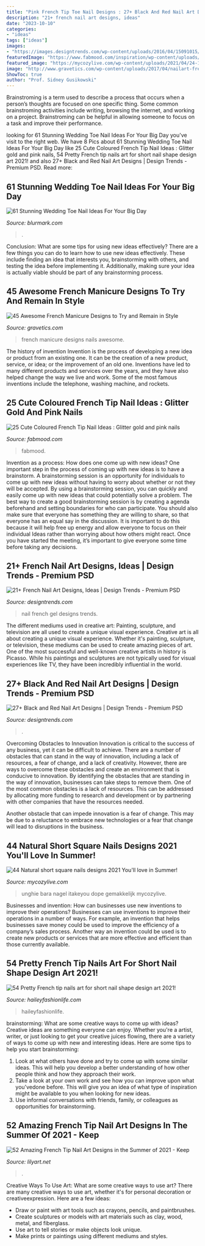 ```yaml
---
title: "Pink French Tip Toe Nail Designs : 27+ Black And Red Nail Art Designs"
description: "21+ french nail art designs, ideas"
date: "2023-10-10"
categories:
- "ideas"
tags: ["ideas"]
images:
- "https://images.designtrends.com/wp-content/uploads/2016/04/15091015/Gel-French-Nail-Art-1.jpg"
featuredImage: "https://www.fabmood.com/inspiration/wp-content/uploads/2021/05/nail-ideas-14-538x1024.jpg"
featured_image: "https://mycozylive.com/wp-content/uploads/2021/04/24-12.jpg"
image: "http://www.gravetics.com/wp-content/uploads/2017/04/nailart-frenchmanicure-shellacnails-nails-blackorchidnailandskincare-easternails-rosegold.jpg"
ShowToc: true
author: "Prof. Sidney Gusikowski"
---
```



Brainstroming is a term used to describe a process that occurs when a person’s thoughts are focused on one specific thing. Some common brainstroming activities include writing, browsing the internet, and working on a project. Brainstroming can be helpful in allowing someone to focus on a task and improve their performance.

	

		
looking for 61 Stunning Wedding Toe Nail Ideas For Your Big Day you've visit to the right web. We have 8 Pics about 61 Stunning Wedding Toe Nail Ideas For Your Big Day like 25 Cute Coloured French Tip Nail Ideas : Glitter gold and pink nails, 54 Pretty French tip nails art for short nail shape design art 2021! and also 27+ Black and Red Nail Art Designs | Design Trends - Premium PSD. Read more:
		
    
## 61 Stunning Wedding Toe Nail Ideas For Your Big Day

<img loading=lazy src="https://www.blurmark.com/wp-content/uploads/2017/05/Awesome-Pink-Nails.jpg" onerror="this.onerror=null;this.src='https://tse4.mm.bing.net/th?id=OIP.__u_OPeX4rQEbklaVAPwUQHaFj&amp;pid=15.1';" alt="61 Stunning Wedding Toe Nail Ideas For Your Big Day">

_Source: blurmark.com_

>. 

	

Conclusion: What are some tips for using new ideas effectively?
There are a few things you can do to learn how to use new ideas effectively. These include finding an idea that interests you, brainstorming with others, and testing the idea before implementing it. Additionally, making sure your idea is actually viable should be part of any brainstorming process.

    
## 45 Awesome French Manicure Designs To Try And Remain In Style

<img loading=lazy src="http://www.gravetics.com/wp-content/uploads/2017/04/nailart-frenchmanicure-shellacnails-nails-blackorchidnailandskincare-easternails-rosegold.jpg" onerror="this.onerror=null;this.src='https://tse1.mm.bing.net/th?id=OIP.qQBIv9WPj22s2GxBkM2hzAHaHa&amp;pid=15.1';" alt="45 Awesome French Manicure Designs to Try and Remain in Style">

_Source: gravetics.com_

>french manicure designs nails awesome. 

	

The history of invention
Invention is the process of developing a new idea or product from an existing one. It can be the creation of a new product, service, or idea; or the improvement of an old one. Inventions have led to many different products and services over the years, and they have also helped change the way we live and work. Some of the most famous inventions include the telephone, washing machine, and rockets.

    
## 25 Cute Coloured French Tip Nail Ideas : Glitter Gold And Pink Nails

<img loading=lazy src="https://www.fabmood.com/inspiration/wp-content/uploads/2021/05/nail-ideas-14-538x1024.jpg" onerror="this.onerror=null;this.src='https://tse1.mm.bing.net/th?id=OIP.dIC7p0iQ2wLCNrV6yRX0IwHaOG&amp;pid=15.1';" alt="25 Cute Coloured French Tip Nail Ideas : Glitter gold and pink nails">

_Source: fabmood.com_

>fabmood. 

	

Invention as a process: How does one come up with new ideas?
One important step in the process of coming up with new ideas is to have a brainstorm. A brainstorming session is an opportunity for individuals to come up with new ideas without having to worry about whether or not they will be accepted. By using a brainstorming session, you can quickly and easily come up with new ideas that could potentially solve a problem. 
The best way to create a good brainstorming session is by creating a agenda beforehand and setting boundaries for who can participate. You should also make sure that everyone has something they are willing to share, so that everyone has an equal say in the discussion. It is important to do this because it will help free up energy and allow everyone to focus on their individual Ideas rather than worrying about how others might react. Once you have started the meeting, it’s important to give everyone some time before taking any decisions.

    
## 21+ French Nail Art Designs, Ideas | Design Trends - Premium PSD

<img loading=lazy src="https://images.designtrends.com/wp-content/uploads/2016/04/15091015/Gel-French-Nail-Art-1.jpg" onerror="this.onerror=null;this.src='https://tse1.mm.bing.net/th?id=OIP.hjcta7TrYraF3oV7uSY0IwHaHa&amp;pid=15.1';" alt="21+ French Nail Art Designs, Ideas | Design Trends - Premium PSD">

_Source: designtrends.com_

>nail french gel designs trends. 

	

The different mediums used in creative art: Painting, sculpture, and television are all used to create a unique visual experience.
Creative art is all about creating a unique visual experience. Whether it's painting, sculpture, or television, these mediums can be used to create amazing pieces of art. One of the most successful and well-known creative artists in history is Picasso. While his paintings and sculptures are not typically used for visual experiences like TV, they have been incredibly influential in the world.

    
## 27+ Black And Red Nail Art Designs | Design Trends - Premium PSD

<img loading=lazy src="https://images.designtrends.com/wp-content/uploads/2016/04/05092803/Black-and-Red-Tip-Nail-Design.jpg" onerror="this.onerror=null;this.src='https://tse1.mm.bing.net/th?id=OIP.MsA97tNLS-L4sg7laC--_QHaHa&amp;pid=15.1';" alt="27+ Black and Red Nail Art Designs | Design Trends - Premium PSD">

_Source: designtrends.com_

>. 

	

Overcoming Obstacles to Innovation
Innovation is critical to the success of any business, yet it can be difficult to achieve. There are a number of obstacles that can stand in the way of innovation, including a lack of resources, a fear of change, and a lack of creativity. However, there are ways to overcome these obstacles and create an environment that is conducive to innovation.
By identifying the obstacles that are standing in the way of innovation, businesses can take steps to remove them. One of the most common obstacles is a lack of resources. This can be addressed by allocating more funding to research and development or by partnering with other companies that have the resources needed.

Another obstacle that can impede innovation is a fear of change. This may be due to a reluctance to embrace new technologies or a fear that change will lead to disruptions in the business.

    
## 44 Natural Short Square Nails Designs 2021 You&#039;ll Love In Summer!

<img loading=lazy src="https://mycozylive.com/wp-content/uploads/2021/04/24-12.jpg" onerror="this.onerror=null;this.src='https://tse4.mm.bing.net/th?id=OIP.6hD_wInuY7Tjzwn_hRCt-AHaLH&amp;pid=15.1';" alt="44 Natural short square nails designs 2021 You&#039;ll love in Summer!">

_Source: mycozylive.com_

>unghie bara nagel itakeyou dope gemakkelijk mycozylive. 

	

Businesses and invention: How can businesses use new inventions to improve their operations?
Businesses can use inventions to improve their operations in a number of ways. For example, an invention that helps businesses save money could be used to improve the efficiency of a company’s sales process. Another way an invention could be used is to create new products or services that are more effective and efficient than those currently available.

    
## 54 Pretty French Tip Nails Art For Short Nail Shape Design Art 2021!

<img loading=lazy src="https://haileyfashionlife.com/wp-content/uploads/2021/04/3-4.jpg" onerror="this.onerror=null;this.src='https://tse3.mm.bing.net/th?id=OIP.Zuo6RKypgMy60-6i6OdLqAHaLH&amp;pid=15.1';" alt="54 Pretty French tip nails art for short nail shape design art 2021!">

_Source: haileyfashionlife.com_

>haileyfashionlife. 

	

brainstorming: What are some creative ways to come up with ideas?
Creative ideas are something everyone can enjoy. Whether you're a artist, writer, or just looking to get your creative juices flowing, there are a variety of ways to come up with new and interesting ideas. Here are some tips to help you start brainstorming: 
1. Look at what others have done and try to come up with some similar ideas. This will help you develop a better understanding of how other people think and how they approach their work. 
2. Take a look at your own work and see how you can improve upon what you'vedone before. This will give you an idea of what type of inspiration might be available to you when looking for new ideas. 
3. Use informal conversations with friends, family, or colleagues as opportunities for brainstorming.

    
## 52 Amazing French Tip Nail Art Designs In The Summer Of 2021 - Keep

<img loading=lazy src="https://lilyart.net/wp-content/uploads/2021/03/41-3.jpg" onerror="this.onerror=null;this.src='https://tse1.mm.bing.net/th?id=OIP.z2cHLn50FZ8NCEt-9r2J7wHaLD&amp;pid=15.1';" alt="52 Amazing French Tip Nail Art Designs in the Summer of 2021 - Keep">

_Source: lilyart.net_

>. 

	

Creative Ways To Use Art: What are some creative ways to use art?
There are many creative ways to use art, whether it's for personal decoration or creativeexpression. Here are a few ideas: 
- Draw or paint with art tools such as crayons, pencils, and paintbrushes.
- Create sculptures or models with art materials such as clay, wood, metal, and fiberglass.
- Use art to tell stories or make objects look unique.
- Make prints or paintings using different mediums and styles.

